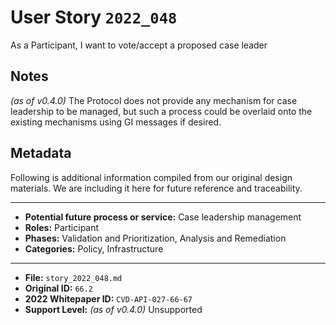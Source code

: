 
# User Story `2022_048` #

As a Participant, I want to vote/accept a proposed case leader

## Notes ##

*(as of v0.4.0)*
The Protocol does not provide any mechanism for case leadership to be managed, but such a process could be overlaid onto the existing mechanisms using GI messages if desired.


## Metadata ##

Following is additional information compiled from our original design materials.
We are including it here for future reference and traceability.

---

- **Potential future process or service:** Case leadership management
- **Roles:** Participant
- **Phases:** Validation and Prioritization, Analysis and Remediation
- **Categories:** Policy, Infrastructure

---

- **File:** `story_2022_048.md`
- **Original ID:** `66.2`
- **2022 Whitepaper ID:** `CVD-API-027-66-67`
- **Support Level:** *(as of v0.4.0)* Unsupported
